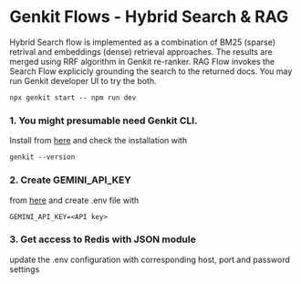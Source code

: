 # Genkit Flows - Hybrid Search & RAG

Hybrid Search flow is implemented as a combination of BM25 (sparse) retrival and embeddings (dense) retrieval approaches. The results are merged using RRF algorithm in Genkit re-ranker.
RAG Flow invokes the Search Flow explicicly grounding the search to the returned docs.
You may run Genkit developer UI to try the both.
```
npx genkit start -- npm run dev 
```

### 1. You might presumable need Genkit CLI. 
Install from [here](https://github.com/firebase/genkit) and check the installation with
```
genkit --version
```
### 2. Create GEMINI_API_KEY
from [here](https://aistudio.google.com/app/apikey)
and create .env file with 
```
GEMINI_API_KEY=<API key>
```

### 3. Get access to Redis with JSON module
update the .env configuration with corresponding host, port and password settings 
